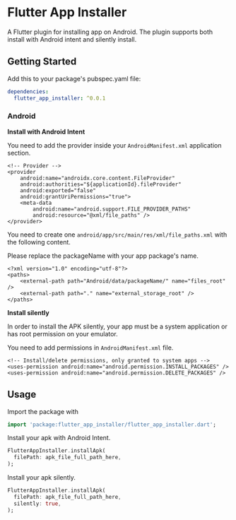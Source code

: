 # Flutter App Installer

A Flutter plugin for installing app on Android.
The plugin supports both install with Android intent and silently install.

## Getting Started

Add this to your package's pubspec.yaml file:


```yaml
dependencies:
  flutter_app_installer: ^0.0.1
```

### Android

**Install with Android Intent**

You need to add the provider inside your `AndroidManifest.xml` application section.

```
<!-- Provider -->
<provider
    android:name="androidx.core.content.FileProvider"
    android:authorities="${applicationId}.fileProvider"
    android:exported="false"
    android:grantUriPermissions="true">
    <meta-data
        android:name="android.support.FILE_PROVIDER_PATHS"
        android:resource="@xml/file_paths" />
</provider>
```

You need to create one `android/app/src/main/res/xml/file_paths.xml` with the following content.

Please replace the packageName with your app package's name.

```
<?xml version="1.0" encoding="utf-8"?>
<paths>
    <external-path path="Android/data/packageName/" name="files_root" />
    <external-path path="." name="external_storage_root" />
</paths>
```

**Install silently**

In order to install the APK silently, your app must be a system application or has root permission on your emulator.

You need to add permissions in `AndroidManifest.xml` file.

```
<!-- Install/delete permissions, only granted to system apps -->
<uses-permission android:name="android.permission.INSTALL_PACKAGES" />
<uses-permission android:name="android.permission.DELETE_PACKAGES" />
```

## Usage

Import the package with

```dart
import 'package:flutter_app_installer/flutter_app_installer.dart';
```

Install your apk with Android Intent.

```dart
FlutterAppInstaller.installApk(
  filePath: apk_file_full_path_here,
);
```

Install your apk silently.

```dart
FlutterAppInstaller.installApk(
  filePath: apk_file_full_path_here,
  silently: true,
);
```